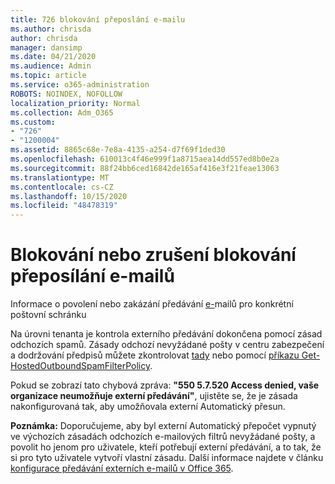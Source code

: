 ```yaml
---
title: 726 blokování přeposlání e-mailu
ms.author: chrisda
author: chrisda
manager: dansimp
ms.date: 04/21/2020
ms.audience: Admin
ms.topic: article
ms.service: o365-administration
ROBOTS: NOINDEX, NOFOLLOW
localization_priority: Normal
ms.collection: Adm_O365
ms.custom:
- "726"
- "1200004"
ms.assetid: 8865c68e-7e8a-4135-a254-d7f69f1ded30
ms.openlocfilehash: 610013c4f46e999f1a8715aea14dd557ed8b0e2a
ms.sourcegitcommit: 88f24bb6ced16842de165af416e3f21feae13063
ms.translationtype: MT
ms.contentlocale: cs-CZ
ms.lasthandoff: 10/15/2020
ms.locfileid: "48478319"
---
```

# <a name="blocking-or-unblocking-email-forwarding"></a>Blokování nebo zrušení blokování přeposílání e-mailů

Informace o povolení nebo zakázání předávání [e-](https://docs.microsoft.com/microsoft-365/admin/email/configure-email-forwarding)mailů pro konkrétní poštovní schránku

Na úrovni tenanta je kontrola externího předávání dokončena pomocí zásad odchozích spamů. Zásady odchozí nevyžádané pošty v centru zabezpečení a dodržování předpisů můžete zkontrolovat [tady](https://protection.office.com/antispam) nebo pomocí [příkazu Get-HostedOutboundSpamFilterPolicy](https://docs.microsoft.com/powershell/module/exchange/get-hostedoutboundspamfilterpolicy).

Pokud se zobrazí tato chybová zpráva: **"550 5.7.520 Access denied, vaše organizace neumožňuje externí předávání"**, ujistěte se, že je zásada nakonfigurovaná tak, aby umožňovala externí Automatický přesun.

**Poznámka:** Doporučujeme, aby byl externí Automatický přepočet vypnutý ve výchozích zásadách odchozích e-mailových filtrů nevyžádané pošty, a povolit ho jenom pro uživatele, kteří potřebují externí předávání, a to tak, že si pro tyto uživatele vytvoří vlastní zásadu. Další informace najdete v článku [konfigurace předávání externích e-mailů v Office 365](https://docs.microsoft.com/microsoft-365/security/office-365-security/external-email-forwarding).